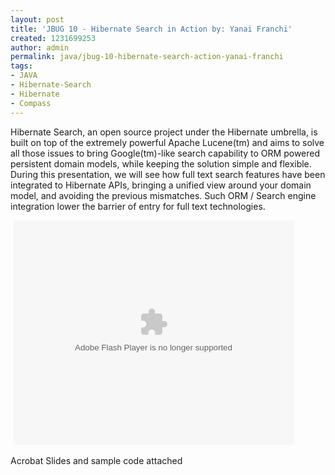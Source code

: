 ```yaml
---
layout: post
title: 'JBUG 10 - Hibernate Search in Action by: Yanai Franchi'
created: 1231699253
author: admin
permalink: java/jbug-10-hibernate-search-action-yanai-franchi
tags:
- JAVA
- Hibernate-Search
- Hibernate
- Compass
---
```

<p>Hibernate Search, an open source project under the Hibernate umbrella, is built on top of the extremely powerful Apache Lucene(tm) and aims to solve all those issues to bring Google(tm)-like search capability to ORM powered persistent domain models, while keeping the solution simple and flexible. During this presentation, we will see how full text search features have been integrated to Hibernate APIs, bringing a unified view around your domain model, and avoiding the previous mismatches. Such ORM / Search engine integration lower the barrier of entry for full text technologies.</p>
<!--break-->
<p>&nbsp;<embed height="359" width="450" allowfullscreen="true" allowscriptaccess="always" type="application/x-shockwave-flash" src="http://blip.tv/play/grVL5bxrAA"></embed></p>
<p>Acrobat Slides and sample code attached</p>
